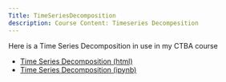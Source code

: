 ```yaml
---
Title: TimeSeriesDecomposition
description: Course Content: Timeseries Decompesition
---
```

Here is a Time Series Decomposition in use in my CTBA course
- [Time Series Decomposition (html)](TimeSeriesDecomposition-1.html)
- [Time Series Decomposition (ipynb)](TimeSeriesDecomposition-1.ipynb)

